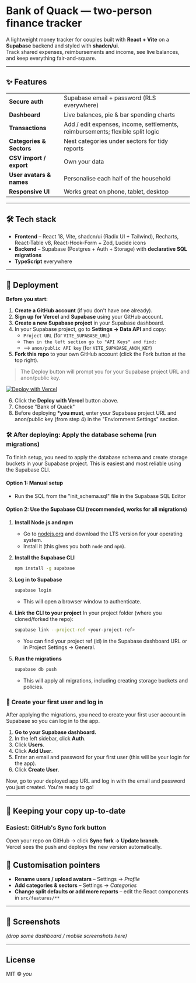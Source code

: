 # Bank of Quack — two-person finance tracker

A lightweight money tracker for couples built with **React + Vite** on a **Supabase** backend and styled with **shadcn/ui**.  
Track shared expenses, reimbursements and income, see live balances, and keep everything fair-and-square.

---

## ✨ Features

|                          |                                                                                |
| ------------------------ | ------------------------------------------------------------------------------ |
| **Secure auth**          | Supabase email + password (RLS everywhere)                                     |
| **Dashboard**            | Live balances, pie & bar spending charts                                       |
| **Transactions**         | Add / edit expenses, income, settlements, reimbursements; flexible split logic |
| **Categories & Sectors** | Nest categories under sectors for tidy reports                                 |
| **CSV import / export**  | Own your data                                                                  |
| **User avatars & names** | Personalise each half of the household                                         |
| **Responsive UI**        | Works great on phone, tablet, desktop                                          |

---

## 🛠 Tech stack

- **Frontend** – React 18, Vite, shadcn/ui (Radix UI + Tailwind), Recharts, React-Table v8, React-Hook-Form + Zod, Lucide icons
- **Backend** – Supabase (Postgres + Auth + Storage) with **declarative SQL migrations**
- **TypeScript** everywhere

---

## 🚀 Deployment

**Before you start:**

1. **Create a GitHub account** (if you don't have one already).
2. **Sign up for Vercel** and **Supabase** using your GitHub account.
3. **Create a new Supabase project** in your Supabase dashboard.
4. In your Supabase project, go to **Settings → Data API** and copy:
   - `Project URL` (for `VITE_SUPABASE_URL`)
   - `Then in the left section go to "API Keys" and find:`
   - --> `anon/public API key` (for `VITE_SUPABASE_ANON_KEY`)
5. **Fork this repo** to your own GitHub account (click the Fork button at the top right).

> The Deploy button will prompt you for your Supabase project URL and anon/public key.

[![Deploy with Vercel](https://vercel.com/button)](https://vercel.com/new>)

6. Click the **Deploy with Vercel** button above.
7. Choose "Bank of Quack"
8. Before deploying **\*you must**, enter your Supabase project URL and anon/public key (from step 4) in the "Enviornment Settings" section.

### 🛠️ After deploying: Apply the database schema (run migrations)

To finish setup, you need to apply the database schema and create storage buckets in your Supabase project. This is easiest and most reliable using the Supabase CLI.

#### **Option 1: Manual setup**

- Run the SQL from the "init_schema.sql" file in the Supabase SQL Editor

#### **Option 2: Use the Supabase CLI (recommended, works for all migrations)**

1. **Install Node.js and npm**

   - Go to [nodejs.org](https://nodejs.org/) and download the LTS version for your operating system.
   - Install it (this gives you both `node` and `npm`).

2. **Install the Supabase CLI**

   ```bash
   npm install -g supabase
   ```

3. **Log in to Supabase**

   ```bash
   supabase login
   ```

   - This will open a browser window to authenticate.

4. **Link the CLI to your project**
   In your project folder (where you cloned/forked the repo):

   ```bash
   supabase link --project-ref <your-project-ref>
   ```

   - You can find your project ref (id) in the Supabase dashboard URL or in Project Settings → General.

5. **Run the migrations**
   ```bash
   supabase db push
   ```
   - This will apply all migrations, including creating storage buckets and policies.

### 👤 Create your first user and log in

After applying the migrations, you need to create your first user account in Supabase so you can log in to the app.

1. **Go to your Supabase dashboard.**
2. In the left sidebar, click **Auth**.
3. Click **Users**.
4. Click **Add User**.
5. Enter an email and password for your first user (this will be your login for the app).
6. Click **Create User**.

Now, go to your deployed app URL and log in with the email and password you just created. You're ready to go!

---

## 🔄 Keeping your copy up-to-date

### Easiest: GitHub's **Sync fork** button

Open your repo on GitHub → click **Sync fork → Update branch**.  
Vercel sees the push and deploys the new version automatically.

## 📝 Customisation pointers

- **Rename users / upload avatars** – Settings → _Profile_
- **Add categories & sectors** – Settings → _Categories_
- **Change split defaults or add more reports** – edit the React components in `src/features/**`

---

## 📸 Screenshots

_(drop some dashboard / mobile screenshots here)_

---

## License

MIT © _you_
